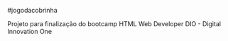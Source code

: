 #jogodacobrinha

Projeto para finalização do bootcamp HTML Web Developer
DIO - Digital Innovation One

